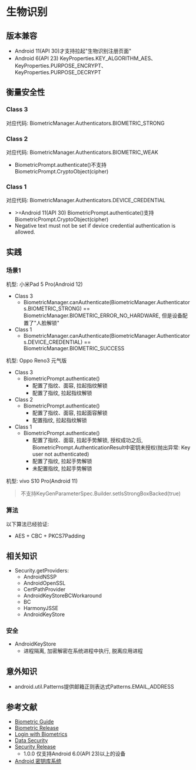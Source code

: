 # 生物识别

## 版本兼容

- Android 11(API 30)才支持拉起"生物识别注册页面"
- Android 6(API 23) KeyProperties.KEY_ALGORITHM_AES、KeyProperties.PURPOSE_ENCRYPT、 KeyProperties.PURPOSE_DECRYPT

## 衡量安全性

### Class 3 
对应代码: BiometricManager.Authenticators.BIOMETRIC_STRONG

### Class 2
对应代码: BiometricManager.Authenticators.BIOMETRIC_WEAK
- BiometricPrompt.authenticate()不支持BiometricPrompt.CryptoObject(cipher)

### Class 1 
对应代码: BiometricManager.Authenticators.DEVICE_CREDENTIAL 
- \>=Android 11(API 30) BiometricPrompt.authenticate()支持BiometricPrompt.CryptoObject(cipher)
- Negative text must not be set if device credential authentication is allowed.    

## 实践

### 场景1

机型: 小米Pad 5 Pro(Android 12)  

- Class 3
  - BiometricManager.canAuthenticate(BiometricManager.Authenticators.BIOMETRIC_STRONG) == BiometricManager.BIOMETRIC_ERROR_NO_HARDWARE, 但是设备配置了"人脸解锁"
- Class 1
  - BiometricManager.canAuthenticate(BiometricManager.Authenticators.DEVICE_CREDENTIAL) == BiometricManager.BIOMETRIC_SUCCESS


机型: Oppo Reno3 元气版

- Class 3
  - BiometricPrompt.authenticate() 
    - 配置了指纹、面容, 拉起指纹解锁
    - 配置了指纹, 拉起指纹解锁
- Class 2
  - BiometricPrompt.authenticate() 
    - 配置了指纹、面容, 拉起面容解锁
    - 配置指纹, 拉起指纹解锁
- Class 1
  - BiometricPrompt.authenticate()
    - 配置了指纹、面容, 拉起手势解锁, 授权成功之后, BiometricPrompt.AuthenticationResult中密钥未授权(抛出异常: Key user not authenticated)
    - 配置了指纹, 拉起手势解锁
    - 未配置指纹, 拉起手势解锁

机型: vivo S10 Pro(Android 11)

> 不支持KeyGenParameterSpec.Builder.setIsStrongBoxBacked(true)



### 算法

以下算法已经验证: 
- AES + CBC + PKCS7Padding
 
## 相关知识

- Security.getProviders: 
  - AndroidNSSP
  - AndroidOpenSSL
  - CertPathProvider
  - AndroidKeyStoreBCWorkaround
  - BC
  - HarmonyJSSE
  - AndroidKeyStore

### 安全

- AndroidKeyStore 
  - 进程隔离, 加密解密在系统进程中执行, 脱离应用进程

## 意外知识

- android.util.Patterns提供邮箱正则表达式Patterns.EMAIL_ADDRESS

## 参考文献

- [Biometric Guide](https://developer.android.google.cn/training/sign-in/biometric-auth?hl=zh-cn)
- [Biometric Release](https://developer.android.google.cn/jetpack/androidx/releases/biometric?hl=zh-cn)
- [Login with Biometrics](https://developer.android.google.cn/codelabs/biometric-login?hl=en#0)
- [Data Security](https://developer.android.google.cn/topic/security/data?hl=zh-cn)
- [Security Release](https://developer.android.google.cn/jetpack/androidx/releases/security?hl=en)
  - 1.0.0 仅支持Android 6.0(API 23)以上的设备
- [Android 密钥库系统](https://developer.android.google.cn/training/articles/keystore?hl=zh-cn)